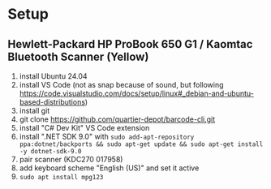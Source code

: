 # Setup

## Hewlett-Packard HP ProBook 650 G1 / Kaomtac Bluetooth Scanner (Yellow)

1. install Ubuntu 24.04
1. install VS Code (not as snap because of sound, but following https://code.visualstudio.com/docs/setup/linux#_debian-and-ubuntu-based-distributions)
1. install git
1. git clone https://github.com/quartier-depot/barcode-cli.git
1. install "C# Dev Kit" VS Code extension
1. install ".NET SDK 9.0" with `sudo add-apt-repository ppa:dotnet/backports && sudo apt-get update && sudo apt-get install -y dotnet-sdk-9.0`
1. pair scanner (KDC270 017958)
1. add keyboard scheme "English (US)" and set it active
1. `sudo apt install mpg123`
